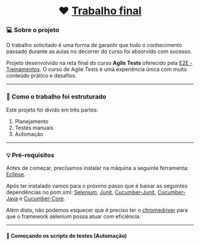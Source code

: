 <h1 align="center">
	❤️ <a href="#"> Trabalho final </a>
</h1>



### 💻 Sobre o projeto

 O trabalho solicitado é uma forma de garantir que todo o conhecimento passado durante as aulas no decorrer do curso foi absorvido com sucesso.

Projeto desenvolvido na reta final do curso **Agile Tests** oferecido pela [E2E - Treinamentos](https://www.e2etreinamentos.com.br/).
O curso de Agile Tests é uma experiência única com muito conteúdo prático e desafios.

---

### 🚀 Como o trabalho foi estruturado

Este projeto foi divido em três partes:
1. Planejamento 
2. Testes manuais 
3. Automação

---

### 💡 Pré-requisitos

Antes de começar, precisamos instalar na máquina a seguinte ferramenta:
[Eclipse](https://www.eclipse.org/downloads/).

Após ter instalado vamos para o próximo passo que é baixar as seguintes dependências no pom.xml:
[Selenium](https://mvnrepository.com/artifact/org.seleniumhq.selenium/selenium-java), [Junit](https://mvnrepository.com/artifact/junit/junit), 
[Cucumber-Junit](https://mvnrepository.com/artifact/info.cukes/cucumber-junit), [Cucumber-Java](https://mvnrepository.com/artifact/info.cukes/cucumber-java) e
[Cucumber-Core](https://mvnrepository.com/artifact/info.cukes/cucumber-core).

Além disto, não podemos esquecer que é preciso ter o [chromedriver](https://chromedriver.chromium.org/downloads) para que 
o framework selenium possa atuar com eficiência.

---

#### 🎲 Começando os scripts de testes (Automação)

